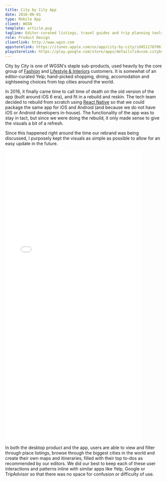 ```yaml
---
title: City by City App
date: 2016-06-01
type: Mobile App
client: WGSN
template: article.pug
tagline: Editor-curated listings, travel guides and trip planning tools.
role: Product Design
clientlink: http://www.wgsn.com
appstorelink: https://itunes.apple.com/us/app/city-by-city/id451178706?mt=8
playstorelink: https://play.google.com/store/apps/details?id=com.citybycity
---
```


City by City is one of WGSN's staple sub-products, used heavily by the core group of <a href="https://www.wgsn.com/en/products/fashion/" target="_blank" class="link-highlight">Fashion</a> and <a href="https://www.wgsn.com/en/products/lifestyle-interiors/" target="_blank" class="link-highlight">Lifestyle &amp; Interiors</a> customers. It is somewhat of an editor-curated Yelp; hand-picked shopping, dining, accomodation and sightseeing choices from top cities around the world.

In 2016, it finally came time to call time of death on the old version of the app (built around iOS 6 era), and fit in a rebuild and reskin. The tech team decided to rebuild from scratch using <a href="https://facebook.github.io/react-native/" target="_blank" class="link-highlight">React Native</a> so that we could package the same app for iOS and Android (and because we do not have iOS or Android developers in-house). The functionality of the app was to stay in tact, but since we were doing the rebuild, it only made sense to give the visuals a bit of a refresh.

Since this happened right around the time our rebrand was being discussed, I purposely kept the visuals as simple as possible to allow for an easy update in the future.

<div class="block-ver-lg text-center">
  <iframe width="438" height="930" src="//invis.io/G37EZPKXS" frameborder="0" allowfullscreen></iframe>
</div>

In both the desktop product and the app, users are able to view and filter through place listings, browse through the biggest cities in the world and create their own maps and itineraries, filled with their top to-dos as recommended by our editors. We did our best to keep each of these user interactions and patterns inline with similar apps like Yelp, Google or TripAdvisor so that there was no space for confusion or difficulty of use.
